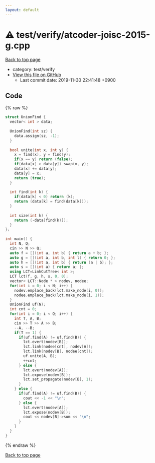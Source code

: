 ```yaml
---
layout: default
---
```


<!-- mathjax config similar to math.stackexchange -->
<script type="text/javascript" async
  src="https://cdnjs.cloudflare.com/ajax/libs/mathjax/2.7.5/MathJax.js?config=TeX-MML-AM_CHTML">
</script>
<script type="text/x-mathjax-config">
  MathJax.Hub.Config({
    TeX: { equationNumbers: { autoNumber: "AMS" }},
    tex2jax: {
      inlineMath: [ ['$','$'] ],
      processEscapes: true
    },
    "HTML-CSS": { matchFontHeight: false },
    displayAlign: "left",
    displayIndent: "2em"
  });
</script>

<script type="text/javascript" src="https://cdnjs.cloudflare.com/ajax/libs/jquery/3.4.1/jquery.min.js"></script>
<script src="https://cdn.jsdelivr.net/npm/jquery-balloon-js@1.1.2/jquery.balloon.min.js" integrity="sha256-ZEYs9VrgAeNuPvs15E39OsyOJaIkXEEt10fzxJ20+2I=" crossorigin="anonymous"></script>
<script type="text/javascript" src="../../../assets/js/copy-button.js"></script>
<link rel="stylesheet" href="../../../assets/css/copy-button.css" />


# :warning: test/verify/atcoder-joisc-2015-g.cpp
<a href="../../../index.html">Back to top page</a>

* category: test/verify
* <a href="{{ site.github.repository_url }}/blob/master/test/verify/atcoder-joisc-2015-g.cpp">View this file on GitHub</a>
    - Last commit date: 2019-11-30 22:41:48 +0900




## Code
{% raw %}
```cpp
struct UnionFind {
  vector< int > data;
 
  UnionFind(int sz) {
    data.assign(sz, -1);
  }
 
  bool unite(int x, int y) {
    x = find(x), y = find(y);
    if(x == y) return (false);
    if(data[x] > data[y]) swap(x, y);
    data[x] += data[y];
    data[y] = x;
    return (true);
  }
 
  int find(int k) {
    if(data[k] < 0) return (k);
    return (data[k] = find(data[k]));
  }
 
  int size(int k) {
    return (-data[find(k)]);
  }
};
 
int main() {
  int N, Q;
  cin >> N >> Q;
  auto f = [](int a, int b) { return a + b; };
  auto g = [](int a, int b, int l) { return 0; };
  auto h = [](int a, int b) { return (a | b); };
  auto s = [](int a) { return a; };
  using LCT=LinkCutTree< int >;
  LCT lct(f, g, h, s, 0, 0);
  vector< LCT::Node * > nodev, nodee;
  for(int i = 0; i < N; i++) {
    nodev.emplace_back(lct.make_node(i, 0));
    nodee.emplace_back(lct.make_node(i, 1));
  }
  UnionFind uf(N);
  int cnt = 0;
  for(int i = 0; i < Q; i++) {
    int T, A, B;
    cin >> T >> A >> B;
    --A, --B;
    if(T == 1) {
      if(uf.find(A) != uf.find(B)) {
        lct.evert(nodev[B]);
        lct.link(nodee[cnt], nodev[A]);
        lct.link(nodev[B], nodee[cnt]);
        uf.unite(A, B);
        ++cnt;
      } else {
        lct.evert(nodev[A]);
        lct.expose(nodev[B]);
        lct.set_propagate(nodev[B], 1);
      }
    } else {
      if(uf.find(A) != uf.find(B)) {
        cout << -1 << "\n";
      } else {
        lct.evert(nodev[A]);
        lct.expose(nodev[B]);
        cout << nodev[B]->sum << "\n";
      }
    }
  }
}

```
{% endraw %}

<a href="../../../index.html">Back to top page</a>


